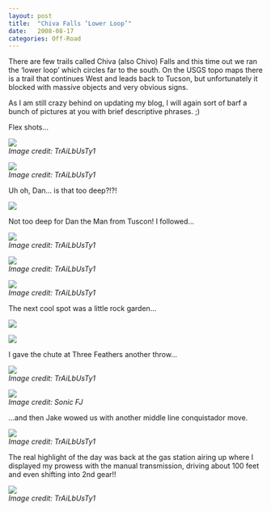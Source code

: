 ```yaml
---
layout: post
title:  "Chiva Falls ‘Lower Loop’"
date:   2008-08-17
categories: Off-Road
---
```


There are few trails called Chiva (also Chivo) Falls and this time out we ran the ‘lower loop’ which circles far to the south. On the USGS topo maps there is a trail that continues West and leads back to Tucson, but unfortunately it blocked with massive objects and very obvious signs.

As I am still crazy behind on updating my blog, I will again sort of barf a bunch of pictures at you with brief descriptive phrases. ;)

Flex shots… 

![](/assets/img/2008-08-17-chiva-low/DSC_0561tb1.jpg)  
*Image credit: TrAiLbUsTy1*

![](/assets/img/2008-08-17-chiva-low/DSC_0583tb1.jpg)  
*Image credit: TrAiLbUsTy1*

Uh oh, Dan… is that too deep?!?! 

![](/assets/img/2008-08-17-chiva-low/DSC_1570.jpg)

Not too deep for Dan the Man from Tuscon! I followed… 

![](/assets/img/2008-08-17-chiva-low/DSC_0652tb1.jpg)  
*Image credit: TrAiLbUsTy1*

![](/assets/img/2008-08-17-chiva-low/DSC_0653tb1.jpg)  
*Image credit: TrAiLbUsTy1*

![](/assets/img/2008-08-17-chiva-low/DSC_0657tb1.jpg)  
*Image credit: TrAiLbUsTy1*

The next cool spot was a little rock garden… 

![](/assets/img/2008-08-17-chiva-low/DSC_1607.jpg)

![](/assets/img/2008-08-17-chiva-low/DSC_1603.jpg)

I gave the chute at Three Feathers another throw… 

![](/assets/img/2008-08-17-chiva-low/DSC_0869tb1.jpg)  
*Image credit: TrAiLbUsTy1*

![](/assets/img/2008-08-17-chiva-low/101_0098sonic.jpg)  
*Image credit: Sonic FJ*

…and then Jake wowed us with another middle line conquistador move. 

![](/assets/img/2008-08-17-chiva-low/DSC_0851tb1.jpg)  
*Image credit: TrAiLbUsTy1*

The real highlight of the day was back at the gas station airing up where I displayed my prowess with the manual transmission, driving about 100 feet and even shifting into 2nd gear!! 

![](/assets/img/2008-08-17-chiva-low/DSC_0877tb1.jpg)  
*Image credit: TrAiLbUsTy1*